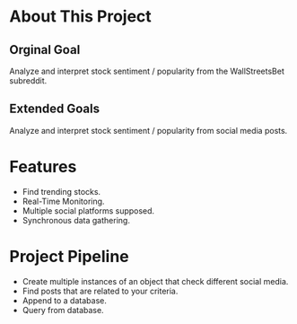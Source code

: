 

# About This Project

## Orginal Goal
Analyze and interpret stock sentiment / popularity from the WallStreetsBet subreddit.


##  Extended Goals
Analyze and interpret stock sentiment / popularity from social media posts.

# Features
* Find trending stocks.
* Real-Time Monitoring.
* Multiple social platforms supposed.
* Synchronous data gathering.

# Project Pipeline
* Create multiple instances of an object that check different social media.
* Find posts that are related to your criteria.
* Append to a database.
* Query from database.
